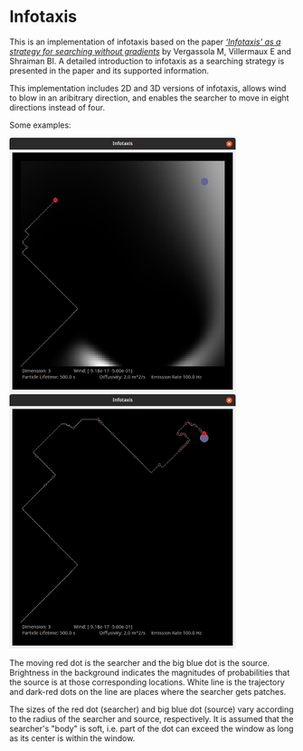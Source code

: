 # Infotaxis
This is an implementation of infotaxis based on the paper [*‘Infotaxis’ as a strategy for searching without gradients*](https://www.nature.com/articles/nature05464) by Vergassola M, Villermaux E and Shraiman BI. A detailed introduction to infotaxis as a searching strategy is presented in the paper and its supported information.

This implementation includes 2D and 3D versions of infotaxis, allows wind to blow in an aribitrary direction, and enables the searcher to move in eight directions instead of four.

Some examples:

<img src="/finding.png" alt="A searcher is finding the source" width="400"/> <img src="/found.png" alt="A searcher has found the source" width="400"/>

The moving red dot is the searcher and the big blue dot is the source. Brightness in the background indicates the magnitudes of probabilities that the source is at those corresponding locations. White line is the trajectory and dark-red dots on the line are places where the searcher gets patches.

The sizes of the red dot (searcher) and big blue dot (source) vary according to the radius of the searcher and source, respectively. It is assumed that the searcher's "body" is soft, i.e. part of the dot can exceed the window as long as its center is within the window.
